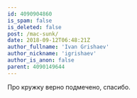 ```yaml
---
id: 4090904860
is_spam: false
is_deleted: false
post: /mac-sunk/
date: 2018-09-12T06:48:21Z
author_fullname: 'Ivan Grishaev'
author_nickname: 'igrishaev'
author_is_anon: false
parent: 4090149644
---
```


<p>Про кружку верно подмечено, спасибо.</p>
